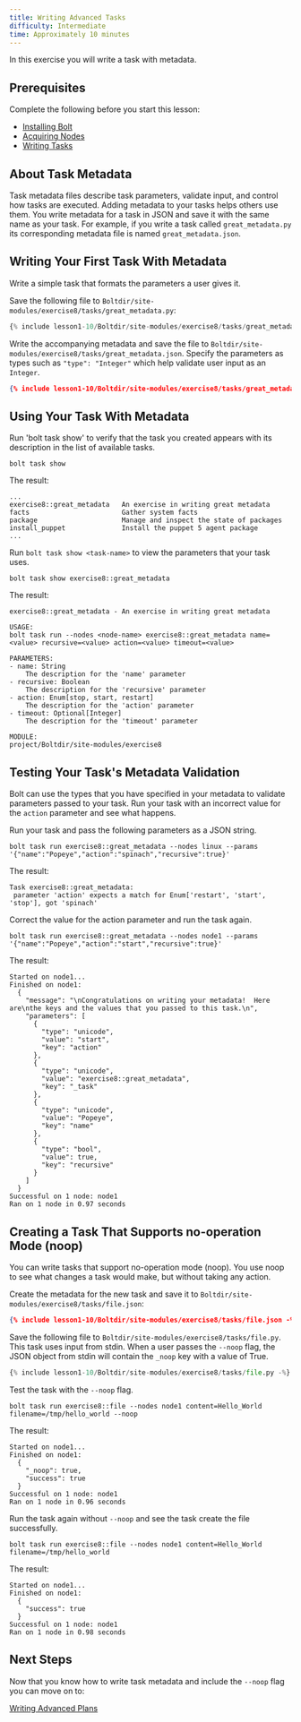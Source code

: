 ```yaml
---
title: Writing Advanced Tasks
difficulty: Intermediate
time: Approximately 10 minutes
---
```


In this exercise you will write a task with metadata.

## Prerequisites
Complete the following before you start this lesson:

- [Installing Bolt](../01-installing-bolt)
- [Acquiring Nodes](../02-acquiring-nodes)
- [Writing Tasks](../05-writing-tasks)

## About Task Metadata
Task metadata files describe task parameters, validate input, and control how tasks are executed.  Adding metadata to your tasks helps others use them.  You write metadata for a task in JSON and save it with the same name as your task. For example, if you write a task called `great_metadata.py` its corresponding metadata file is named `great_metadata.json`.

## Writing Your First Task With Metadata
Write a simple task that formats the parameters a user gives it.

Save the following file to `Boltdir/site-modules/exercise8/tasks/great_metadata.py`:

```python
{% include lesson1-10/Boltdir/site-modules/exercise8/tasks/great_metadata.py -%}
```

Write the accompanying metadata and save the file to `Boltdir/site-modules/exercise8/tasks/great_metadata.json`. Specify the parameters as types such as `"type": "Integer"`  which help validate user input as an `Integer`.

```json
{% include lesson1-10/Boltdir/site-modules/exercise8/tasks/great_metadata.json -%}
```

## Using Your Task With Metadata

Run 'bolt task show' to verify that the task you created appears with its description in the list of available tasks.

```shell
bolt task show
```

The result:

```plain
...
exercise8::great_metadata   An exercise in writing great metadata
facts                       Gather system facts
package                     Manage and inspect the state of packages
install_puppet              Install the puppet 5 agent package
...
```

Run `bolt task show <task-name>` to view the parameters that your task uses.

```shell
bolt task show exercise8::great_metadata
```

The result:

```plain
exercise8::great_metadata - An exercise in writing great metadata

USAGE:
bolt task run --nodes <node-name> exercise8::great_metadata name=<value> recursive=<value> action=<value> timeout=<value>

PARAMETERS:
- name: String
    The description for the 'name' parameter
- recursive: Boolean
    The description for the 'recursive' parameter
- action: Enum[stop, start, restart]
    The description for the 'action' parameter
- timeout: Optional[Integer]
    The description for the 'timeout' parameter

MODULE:
project/Boltdir/site-modules/exercise8
```

## Testing Your Task's Metadata Validation

Bolt can use the types that you have specified in your metadata to validate parameters passed to your task.  Run your task with an incorrect value for the `action` parameter and see what happens.

Run your task and pass the following parameters as a JSON string.

```shell
bolt task run exercise8::great_metadata --nodes linux --params '{"name":"Popeye","action":"spinach","recursive":true}'
```

The result:

```plain
Task exercise8::great_metadata:
 parameter 'action' expects a match for Enum['restart', 'start', 'stop'], got 'spinach'
```

Correct the value for the action parameter and run the task again.

```shell
bolt task run exercise8::great_metadata --nodes node1 --params '{"name":"Popeye","action":"start","recursive":true}'
```

The result:

```plain
Started on node1...
Finished on node1:
  {
    "message": "\nCongratulations on writing your metadata!  Here are\nthe keys and the values that you passed to this task.\n",
    "parameters": [
      {
        "type": "unicode",
        "value": "start",
        "key": "action"
      },
      {
        "type": "unicode",
        "value": "exercise8::great_metadata",
        "key": "_task"
      },
      {
        "type": "unicode",
        "value": "Popeye",
        "key": "name"
      },
      {
        "type": "bool",
        "value": true,
        "key": "recursive"
      }
    ]
  }
Successful on 1 node: node1
Ran on 1 node in 0.97 seconds
```

## Creating a Task That Supports no-operation Mode (noop)

You can write tasks that support no-operation mode (noop). You use noop to see what changes a task would make, but without taking any action.

Create the metadata for the new task and save it to `Boltdir/site-modules/exercise8/tasks/file.json`:

```json
{% include lesson1-10/Boltdir/site-modules/exercise8/tasks/file.json -%}
```

Save the following file to `Boltdir/site-modules/exercise8/tasks/file.py`. This task uses input from stdin. When a user passes the `--noop` flag, the JSON object from stdin will contain the `_noop` key with a value of True.

```python
{% include lesson1-10/Boltdir/site-modules/exercise8/tasks/file.py -%}
```

Test the task with the `--noop` flag.

```shell
bolt task run exercise8::file --nodes node1 content=Hello_World filename=/tmp/hello_world --noop
```

The result:

```plain
Started on node1...
Finished on node1:
  {
    "_noop": true,
    "success": true
  }
Successful on 1 node: node1
Ran on 1 node in 0.96 seconds
```

Run the task again without `--noop` and see the task create the file successfully.

```shell
bolt task run exercise8::file --nodes node1 content=Hello_World filename=/tmp/hello_world
```

The result:

```plain
Started on node1...
Finished on node1:
  {
    "success": true
  }
Successful on 1 node: node1
Ran on 1 node in 0.98 seconds
```

## Next Steps

Now that you know how to write task metadata and include the `--noop` flag you can move on to:

[Writing Advanced Plans](../09-writing-advanced-plans)
